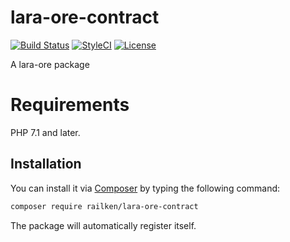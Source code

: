 # lara-ore-contract

[![Build Status](https://img.shields.io/travis/railken/lara-ore-contract/master.svg?style=flat-square)](https://travis-ci.org/railken/lara-ore-contract)
[![StyleCI](https://github.styleci.io/repos/137267539/shield?branch=master)](https://github.styleci.io/repos/137267539)
[![License](https://img.shields.io/badge/License-MIT-yellow.svg?style=flat-square)](https://opensource.org/licenses/MIT)

A lara-ore package

# Requirements

PHP 7.1 and later.


## Installation

You can install it via [Composer](https://getcomposer.org/) by typing the following command:

```bash
composer require railken/lara-ore-contract
```

The package will automatically register itself.
